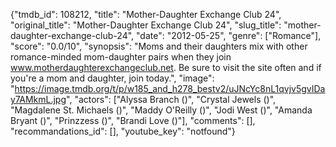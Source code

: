 {"tmdb_id": 108212, "title": "Mother-Daughter Exchange Club 24", "original_title": "Mother-Daughter Exchange Club 24", "slug_title": "mother-daughter-exchange-club-24", "date": "2012-05-25", "genre": ["Romance"], "score": "0.0/10", "synopsis": "Moms and their daughters mix with other romance-minded mom-daughter pairs when they join www.motherdaughterexchangeclub.net.  Be sure to visit the site often and if you're a mom and daughter, join today.", "image": "https://image.tmdb.org/t/p/w185_and_h278_bestv2/uJNcYc8nL1qvjv5gvIDay7AMkmL.jpg", "actors": ["Alyssa Branch ()", "Crystal Jewels ()", "Magdalene St. Michaels ()", "Maddy O'Reilly ()", "Jodi West ()", "Amanda Bryant ()", "Prinzzess ()", "Brandi Love ()"], "comments": [], "recommandations_id": [], "youtube_key": "notfound"}
